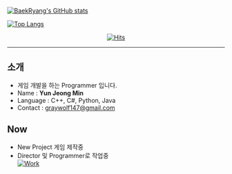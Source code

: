 [![BaekRyang's GitHub stats](https://github-readme-stats.vercel.app/api?username=BaekRyang&card_width=500&count_private=true&show_icons=true&theme=tokyonight)](https://github.com/BaekRyang)

[![Top Langs](https://github-readme-stats.vercel.app/api/top-langs/?username=BaekRyang&card_width=450&layout=compact&theme=tokyonight)](https://github.com/BaekRyang)



<div align=center>
  
 [![Hits](https://hits.seeyoufarm.com/api/count/incr/badge.svg?url=https%3A%2F%2Fgithub.com%2FBaekRyang&count_bg=%2300FF68&title_bg=%23555555&icon=microsoftonedrive.svg&icon_color=%2300FF68&title=Visitors&edge_flat=true)](https://hits.seeyoufarm.com)
  
 </div>

---
## 소개
 * 게임 개발을 하는 Programmer 입니다.
 * Name : <b>Yun Jeong Min</b>
 * Language : C++, C#, Python, Java
 * Contact : graywolf147@gmail.com
  
## Now
 * New Project 게임 제작중
 * Director 및 Programmer로 작업중  
[![Work](https://github-readme-stats.vercel.app/api/pin/?username=BaekRyang&repo=ProjectR&card_width=450&theme=tokyonight)](https://github.com/BaekRyang/ProjectR)  
